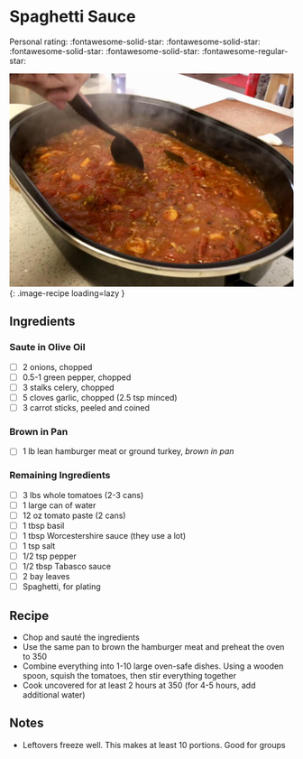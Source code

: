 # Spaghetti Sauce

<!-- {cts} rating=4; (User can specify rating on scale of 1-5) -->

Personal rating: :fontawesome-solid-star: :fontawesome-solid-star: :fontawesome-solid-star: :fontawesome-solid-star: :fontawesome-regular-star:

<!-- {cte} -->

<!-- {cts} name_image=spaghetti_sauce.jpg; (User can specify image name) -->

![spaghetti_sauce.jpg](./spaghetti_sauce.jpg){: .image-recipe loading=lazy }

<!-- {cte} -->

## Ingredients

### Saute in Olive Oil

- [ ] 2 onions, chopped
- [ ] 0.5-1 green pepper, chopped
- [ ] 3 stalks celery, chopped
- [ ] 5 cloves garlic, chopped (2.5 tsp minced)
- [ ] 3 carrot sticks, peeled and coined

### Brown in Pan

- [ ] 1 lb lean hamburger meat or ground turkey, *brown in pan*

### Remaining Ingredients

- [ ] 3 lbs whole tomatoes (2-3 cans)
- [ ] 1 large can of water
- [ ] 12 oz tomato paste (2 cans)
- [ ] 1 tbsp basil
- [ ] 1 tbsp Worcestershire sauce (they use a lot)
- [ ] 1 tsp salt
- [ ] 1/2 tsp pepper
- [ ] 1/2 tbsp Tabasco sauce
- [ ] 2 bay leaves
- [ ] Spaghetti, for plating

## Recipe

- Chop and sauté the ingredients
- Use the same pan to brown the hamburger meat and preheat the oven to 350
- Combine everything into 1-10 large oven-safe dishes. Using a wooden spoon, squish the tomatoes, then stir everything together
- Cook uncovered for at least 2 hours at 350 (for 4-5 hours, add additional water)

## Notes

- Leftovers freeze well. This makes at least 10 portions. Good for groups
